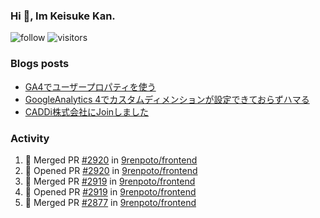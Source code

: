 ### Hi 👋, Im Keisuke Kan.

<!--
**9renpoto/9renpoto** is a ✨ _special_ ✨ repository because its `README.md` (this file) appears on your GitHub profile.

Here are some ideas to get you started:

- 🔭 I’m currently working on ...
- 🌱 I’m currently learning ...
- 👯 I’m looking to collaborate on ...
- 🤔 I’m looking for help with ...
- 💬 Ask me about ...
- 📫 How to reach me: ...
- 😄 Pronouns: ...
- ⚡ Fun fact: ...
-->

![follow](https://img.shields.io/github/followers/9renpoto?label=Follow&style=social)
![visitors](https://komarev.com/ghpvc/?username=9renpoto&label=Profile%20views&color=0e75b6&style=flat)

### Blogs posts

<!-- BLOG-POST-LIST:START -->
- [GA4でユーザープロパティを使う](https://9renpoto.dev/2021/02/21/google-analytics-4-user-properties/)
- [GoogleAnalytics 4でカスタムディメンションが設定できておらずハマる](https://9renpoto.dev/2021/02/13/google-analytics-4/)
- [CADDi株式会社にJoinしました](https://9renpoto.dev/2020/12/05/join/)
<!-- BLOG-POST-LIST:END -->

### Activity

<!--START_SECTION:activity-->
1. 🎉 Merged PR [#2920](https://github.com/9renpoto/frontend/pull/2920) in [9renpoto/frontend](https://github.com/9renpoto/frontend)
2. 💪 Opened PR [#2920](https://github.com/9renpoto/frontend/pull/2920) in [9renpoto/frontend](https://github.com/9renpoto/frontend)
3. 🎉 Merged PR [#2919](https://github.com/9renpoto/frontend/pull/2919) in [9renpoto/frontend](https://github.com/9renpoto/frontend)
4. 💪 Opened PR [#2919](https://github.com/9renpoto/frontend/pull/2919) in [9renpoto/frontend](https://github.com/9renpoto/frontend)
5. 🎉 Merged PR [#2877](https://github.com/9renpoto/frontend/pull/2877) in [9renpoto/frontend](https://github.com/9renpoto/frontend)
<!--END_SECTION:activity-->

<!--START_SECTION:waka-->
<!--END_SECTION:waka-->